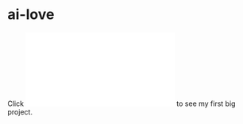 # ai-love

Click ![here](file:///C:/Users/Acer/Documents/MITT/assignment/coding/HTML%20+%20CSS/Assignments/Final%20Project/main.html) to see my first big project.
